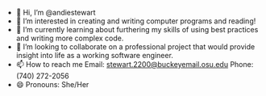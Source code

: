 - 👋 Hi, I’m @andiestewart
- 👀 I’m interested in creating and writing computer programs and reading!
- 🌱 I’m currently learning about furthering my skills of using best practices and writing more complex code.
- 💞️ I’m looking to collaborate on a professional project that would provide insight into life as a working software engineer.
- 📫 How to reach me Email: stewart.2200@buckeyemail.osu.edu   Phone: (740) 272-2056
- 😄 Pronouns: She/Her
